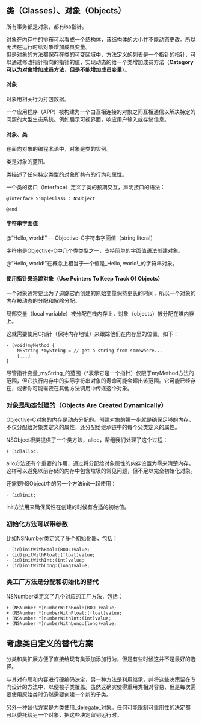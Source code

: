 ## 类（**Classes**）、对象（**Objects**）

所有事务都是对象，都有isa指针。

对象在内存中的排布可以看成一个结构体，该结构体的大小并不能动态更改。所以无法在运行时给对象增加成员变量。  
但是对象的方法都保存在类的可变区域中，方法定义的列表是一个指针的指针，可以通过修改指针指向的指针的值，实现动态的给一个类增加成员方法（**Category可以为对象增加成员方法，但是不能增加成员变量**）。

#### 对象

对象用相关行为打包数据。

一个应用程序（APP）被构建为一个由互相连接的对象之间互相通信以解决特定的问题的大型生态系统。例如展示可视界面，响应用户输入或存储信息。

#### 对象、**类**

在面向对象的编程术语中，对象是类的实例。

类是对象的蓝图。

类描述了任何特定类型的对象所共有的行为和属性。

一个类的接口（Interface）定义了类的预期交互，声明接口的语法：

```
@interface SimpleClass : NSObject

@end
```

#### 

#### 字符串字面值

@“Hello, world!” -- Objective-C字符串字面值（string literal）

字符串是Objective-C中几个类类型之一，支持简单的字面值语法创建对象。

@“Hello, world!”在概念上相当于一个值是_Hello, world!_的字符串对象。

#### 

#### 使用指针来追踪对象（Use Pointers To Keep Track Of Objects）

一个对象通常要比为了追踪它而创建的原始变量保持更长的时间，所以一个对象的内存被动态的分配和解除分配。

局部变量（local variable）被分配在栈内存上，对象（objects）被分配在堆内存上。

这就需要使用C指针（保持内存地址）来跟踪他们在内存里的位置，如下：

```
- (void)myMethod {
    NSString *myString = // get a string from somewhere...
    [...]
}
```

尽管指针变量_myString_的范围（\*表示它是一个指针）仅限于myMethod方法的范围，但它执行内存中的实际字符串对象的寿命可能会超出该范围。它可能已经存在，或者你可能需要在其他方法调用中传递这个对象。

### 对象是动态创建的（Objects Are Created Dynamically）

Objective-C对象的内存是动态分配的。创建对象的第一步就是确保足够的内存，不仅分配给对象类定义的属性，还分配给继承链中的每个父类定义的属性。

NSObject根类提供了一个类方法，alloc，帮组我们处理了这个过程：

```
+ (id)alloc;
```

allo方法还有个重要的作用，通过将分配给对象属性的内存设置为零来清楚内存。这样可以避免以前存储的内存中包含垃圾的常见问题，但不足以完全初始化对象。

还需要NSObject中的另一个方法init一起使用：

```
- (id)init;
```

init方法用来确保属性在创建的时候有合适的初始值。

### 初始化方法可以带参数

比如NSNumber类定义了多个初始化器，包括：

```
- (id)initWithBool:(BOOL)value;
- (id)initWithFloat:(float)value;
- (id)initWithInt:(int)value;
- (id)initWithLong:(long)value;
```

### 类工厂方法是分配和初始化的替代

NSNumber类定义了几个对应的工厂方法，包括：

```
+ (NSNumber *)numberWithBool:(BOOL)value;
+ (NSNumber *)numberWithFloat:(float)value;
+ (NSNumber *)numberWithInt:(int)value;
+ (NSNumber *)numberWithLong:(long)value;
```



## 考虑类自定义的替代方案

分类和类扩展方便了直接给现有类添加添加行为，但是有些时候这并不是最好的选择。

与其对布局和内容进行硬编码决定，另一种方法是利用继承，并将这些决策留在专门设计的方法中，以便被子类覆盖。虽然这确实使得重用类相对容易，但是每次需要使用原始类时仍然需要创建一个新的子类。

另外一种替代方案是为类使用_delegate_对象。任何可能限制可重用性的决定都可以委托给另一个对象，把这些决定留到运行时。



